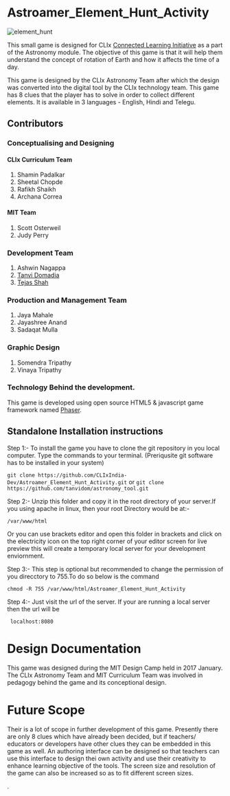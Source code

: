 # Astroamer_Element_Hunt_Activity

![element_hunt](https://user-images.githubusercontent.com/20156664/40608567-7686afc8-6289-11e8-8a26-0d8cbdd2dccb.png) 

This small game is designed for CLIx [Connected Learning Initiative](https://clix.tiss.edu) as a part of the Astronomy module.
The objective of this game is that it will help them understand the concept of rotation of Earth and how it affects the time of a day.

This game is designed by the CLIx Astronomy Team after which the design was converted into the digital tool by the CLIx technology team. This game has 8 clues that the player has to solve in order to collect different elements. It is available in 3 languages - English, Hindi and Telegu. 

## Contributors
    
### Conceptualising and Designing

#### CLIx Curriculum Team

1. Shamin Padalkar
2. Sheetal Chopde 
3. Rafikh Shaikh 
4. Archana Correa

#### MIT Team 

1. Scott Osterweil 
2. Judy Perry

### Development Team

1. Ashwin Nagappa
2. [Tanvi Domadia](https://github.com/tanvidom)
3. [Tejas Shah](https://github.com/Tdnshah) 

### Production and Management Team 

1. Jaya Mahale 
2. Jayashree Anand
3. Sadaqat Mulla

### Graphic Design 

1. Somendra Tripathy 
2. Vinaya Tripathy 

### Technology Behind the development.

This game is developed using open source HTML5 & javascript game framework named [Phaser](https://phaser.io/). 

## Standalone Installation instructions

Step 1:- To install the game you have to clone the git repository in you local computer. Type the commands to your terminal.
        (Preriqusite git software has to be installed in your system)
    
```git clone https://github.com/CLIxIndia-Dev/Astroamer_Element_Hunt_Activity.git``` 
                      or 
```git clone https://github.com/tanvidom/astronomy_tool.git```
                      
    
Step 2:- Unzip this folder and copy it in the root directory of your server.If you using apache in linux, then your root Directory would be at:- 

```/var/www/html```
    
Or you can use brackets editor and open this folder in brackets and click on the electricity icon on the top right corner of your editor screen for live preview this will create a temporary local server for your development enviornment.

Step 3:- This step is optional but recommended to change the permission of you direcctory to 755.To do so below is the command

```chmod -R 755 /var/www/html/Astroamer_Element_Hunt_Activity```

Step 4:- Just visit the url of the server. If your are running a local server then the url will be 
    
``` localhost:8080```
    

# Design Documentation 

This game was designed during the MIT Design Camp held in 2017 January. The CLIx Astronomy Team and MIT Curriculum Team was involved in pedagogy behind the game and its conceptional design. 


# Future Scope 

Their is a lot of scope in further development of this game. Presently there are only 8 clues which have already been decided, but if teachers/ educators or developers have other clues they can be embedded in this game as well. An authoring interface can be designed so that teachers can use this interface to design thei own activity and use their creativity to enhance learning objective of the tools. The screen size and resolution of the game can also be increased so as to fit different screen sizes. 

. 


